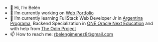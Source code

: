 - 👋 Hi, I’m Belén
- 🔭 I’m currently working on <a href="https://github.com/SBelenB/ProyectoFinal_ArgentinaPrograma">Web Portfolio</a>
- 🌱 I’m currently learning FullStack Web Developer Jr in <a href="https://www.argentina.gob.ar/economia/conocimiento/argentina-programa">Argentina Programa</a>, Backend Specialization in <a href="https://www.oracle.com/ar/education/oracle-next-education/">ONE Oracle Next Education</a> and with help from <a href="https://www.theodinproject.com/">The Odin Project</a>
- 📫 How to reach me: rbelengimenez8@gmail.com

<!---
SBelenB/SBelenB is a ✨ special ✨ repository because its `README.md` (this file) appears on your GitHub profile.
You can click the Preview link to take a look at your changes.
--->
